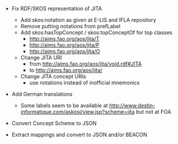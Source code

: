* Fix RDF/SKOS representation of JITA
    * Add skos:notation as given at E-LIS and IFLA repository
    * Remove putting notations from prefLabel
    * Add skos:hasTopConcept / skos:topConceptOf for top classes
        * <http://aims.fao.org/aos/jita/T>
        * <http://aims.fao.org/aos/jita/P>
        * <http://aims.fao.org/aos/jita/O>
    * Change JITA URI 
        * from <http://aims.fao.org/aos/jita/void.rdf#JITA> 
        * to <http://aims.fao.org/aos/jita/>
    * Change JITA concept URIs
        * use notations instead of inofficial mnemonics

* Add German translations
    * Some labels seem to be available at 
      <http://www.destin-informatique.com/askosi/view.jsp?scheme=jita>
      but not at FOA

* Convert Concept Scheme to JSON
* Extract mappings and convert to JSON and/or BEACON
